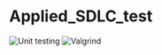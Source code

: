 # Applied_SDLC_test
![Unit testing](https://github.com/99002482/Applied_SDLC_test/workflows/Unit%20testing/badge.svg)
![Valgrind](https://github.com/99002482/Applied_SDLC_test/workflows/Valgrind/badge.svg)
